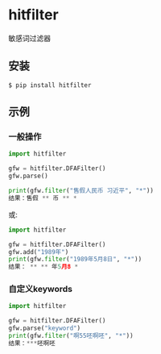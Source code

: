 # hitfilter
敏感词过滤器

## 安装

```shell script
$ pip install hitfilter
```

## 示例

### 一般操作

```python
import hitfilter

gfw = hitfilter.DFAFilter()
gfw.parse()

print(gfw.filter("售假人民币 习近平", "*"))
结果：售假 ** 币 ** *
```

或:

```python
import hitfilter

gfw = hitfilter.DFAFilter()
gfw.add("1989年")
print(gfw.filter("1989年5月8日", "*"))
结果： ** ** 年5月8 *
```

### 自定义keywords

```python
import hitfilter

gfw = hitfilter.DFAFilter()
gfw.parse("keyword")
print(gfw.filter("啊55呸啊呸", "*"))
结果：***呸啊呸
```
